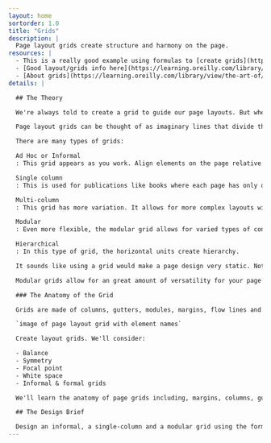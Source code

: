 ```yaml
---
layout: home
sortorder: 1.0
title: "Grids"
description: |
  Page layout grids create structure and harmony on the page.
resources: |
  - This is a really good example using formulas to [create grids](http://retinart.net/graphic-design/secret-law-of-page-harmony/)
  - [Good layout/grids info here](https://learning.oreilly.com/library/view/typography-referenced/9781592537020/chapter-49.html)
  - [About grids](https://learning.oreilly.com/library/view/the-art-of/9781315301532/xhtml/14_Chapter08.xhtml#ch8-5)
details: |

  ## The Theory

  We're always told to create a grid to guide our page layouts. But where do we start? How do we decide how to divide the page? We'll use [various formula](https://learning.oreilly.com/library/view/the-art-of/9781315301532/xhtml/14_Chapter08.xhtml#ch8) to create harmonious grids.

  Page layout grids can be thought of as imaginary lines that divide the page. They create a visual path from one element to the next, creating relationships and continuity between adjacent elements on the page.

  There are many types of grids:

  Ad Hoc or Informal
  : This grid appears as you work. Align elements on the page relative to each other.

  Single column
  : This is used for publications like books where each page has only one block of text, usually justified.

  Multi-column
  : This grid has more variation. It allows for more complex layouts with text & images.

  Modular
  : Even more flexible, the modular grid allows for varied types of content. You can have images, tables and more.

  Hierarchical
  : In this type of grid, the horizontal units create hierarchy.

  It sounds like using a grid would make a page design very static. Not so! There is a list of the types of grids below. The single-column grid can indeed be static. That's its purpose. One application of the single-column grid is a novel. They're used to create consistency between the pages to increase reading speed. Imaging if a novel were laid out like a magazine. It would take forever to find your place each time the reader turns the page.

  Modular grids allow for an great amount of versatility for your page layouts. The designer can achieve movement and rhythm when they really make the most of such a grid.

  ### The Anatomy of the Grid

  Grids are made of columns, gutters, modules, margins, flow lines and the marker.

  `image of page layout grid with element names`

  Create layout grids. We'll consider: 

  - Balance 
  - Symmetry 
  - Focal point 
  - White space 
  - Informal & formal grids 

  We'll learn the anatomy of page grids including, margins, columns, gutters, etc… 

  ## The Design Brief

  Design an informal, a single-column and a modular grid using the formula we've learned to accomodate the provided text. You'll use the two provided type families.
---
```


